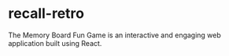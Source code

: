 # recall-retro
The Memory Board Fun Game is an interactive and engaging web application built using React.
